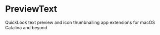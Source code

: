 # PreviewText
QuickLook text preview and icon thumbnailing app extensions for macOS Catalina and beyond
